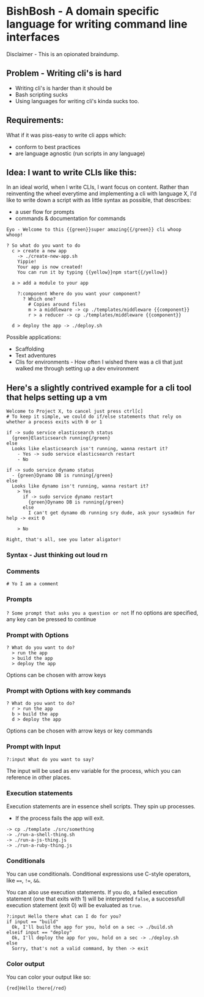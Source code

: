 # BishBosh - A domain specific language for writing command line interfaces

Disclaimer - This is an opionated braindump.

## Problem - Writing cli's is hard

- Writing cli's is harder than it should be
- Bash scripting sucks
- Using languages for writing cli's kinda sucks too.


## Requirements:

What if it was piss-easy to write cli apps which:

- conform to best practices
- are language agnostic (run scripts in any language)

## Idea: I want to write CLIs like this:

In an ideal world, when I write CLIs, I want focus on content. Rather than reinventing the wheel everytime and implementing a cli with language X, I'd like to write down a script with as little syntax as possible, that describes:
- a user flow for prompts
- commands & documentation for commands

```
Eyo - Welcome to this {{green}}super amazing{{/green}} cli whoop whoop!

? So what do you want to do
  c > create a new app
    -> ./create-new-app.sh
    Yippie!
    Your app is now created!
    You can run it by typing {{yellow}}npm start{{/yellow}}

  a > add a module to your app

    ?:component Where do you want your component?
      ? Which one?
        # Copies around files
        m > a middleware -> cp ./templates/middleware {{component}}
        r > a reducer -> cp ./templates/middleware {{component}}

  d > deploy the app -> ./deploy.sh
```

Possible applications:
- Scaffolding
- Text adventures
- Clis for environments - How often I wished there was a cli that just walked me through setting up a dev environment

## Here's a slightly contrived example for a cli tool that helps setting up a vm
```
Welcome to Project X, to cancel just press ctrl[c]
# To keep it simple, we could do if/else statements that rely on whether a process exits with 0 or 1

if -> sudo service elasticsearch status
  {green}Elasticsearch running{/green}
else
  Looks like elasticsearch isn't running, wanna restart it?
    - Yes -> sudo service elasticsearch restart
    - No

if -> sudo service dynamo status
  - {green}Dynamo DB is running{/green}
else
  Looks like dynamo isn't running, wanna restart it?
    > Yes
      if -> sudo service dynamo restart
        {green}Dynamo DB is running{/green}
      else
        I can't get dynamo db running sry dude, ask your sysadmin for help -> exit 0

    > No

Right, that's all, see you later aligator!
```

### Syntax - Just thinking out loud rn

### Comments
`# Yo I am a comment`

### Prompts
`? Some prompt that asks you a question or not`
If no options are specified, any key can be pressed to continue

### Prompt with Options
```
? What do you want to do?
  > run the app
  > build the app
  > deploy the app
```
Options can be chosen with arrow keys

### Prompt with Options with key commands
```
? What do you want to do?
  r > run the app
  b > build the app
  d > deploy the app
```
Options can be chosen with arrow keys or key commands


### Prompt with Input
```
?:input What do you want to say?
```
The input will be used as env variable for the process, which you can reference in other places.

### Execution statements
Execution statements are in essence shell scripts. They spin up processes.

- If the process fails the app will exit.
```
-> cp ./template ./src/something
-> ./run-a-shell-thing.sh
-> ./run-a-js-thing.js
-> ./run-a-ruby-thing.js
```

### Conditionals
You can use conditionals. Conditional expressions use C-style operators, like `==`, `!=`, `&&`.

You can also use execution statements. If you do, a failed execution statement (one that exits with 1) will be interpreted `false`, a successfull execution statement (exit 0) will be evaluated as `true`.
```
?:input Hello there what can I do for you?
if input == "build"
  Ok, I'll build the app for you, hold on a sec -> ./build.sh
elseif input == "deploy"
  Ok, I'll deploy the app for you, hold on a sec -> ./deploy.sh
else
  Sorry, that's not a valid command, by then -> exit
```

### Color output
You can color your output like so:
```
{red}Hello there{/red}
```


